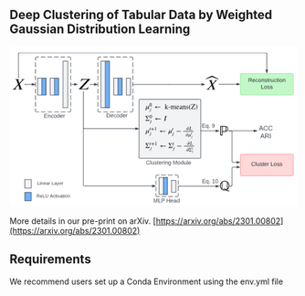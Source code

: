 ## Deep Clustering of Tabular Data by Weighted Gaussian Distribution Learning
![proposed model](proposed-model.png)

More details in our pre-print on arXiv. [https://arxiv.org/abs/2301.00802](https://arxiv.org/abs/2301.00802)
## Requirements
We recommend users set up a Conda Environment using the env.yml file
